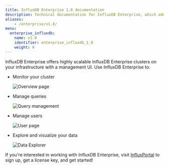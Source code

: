 ```yaml
---
title: InfluxDB Enterprise 1.8 documentation
description: Technical documentation for InfluxDB Enterprise, which adds clustering, high availability, fine-grained authorization, and more to InfluxDB OSS. Documentation includes release notes, what's new, guides, concepts, features, and administration.
aliases:
    - /enterprise/v1.8/
menu:
  enterprise_influxdb:
    name: v1.8
    identifier: enterprise_influxdb_1_8
    weight: 6
---
```


InfluxDB Enterprise offers highly scalable InfluxDB Enterprise clusters on your infrastructure
with a management UI.
Use InfluxDB Enterprise to:

* Monitor your cluster

    ![Overview page](/img/chronograf/1-5-overview-chrono.png)

* Manage queries

    ![Query management](/img/chronograf/1-5-manage-queries-chrono.png)

* Manage users

    ![User page](/img/chronograf/1-6-admin-usermanagement-cluster.png)

* Explore and visualize your data

    ![Data Explorer](/img/chronograf/1-6-data-explorer.png)

If you're interested in working with InfluxDB Enterprise, visit
[InfluxPortal](https://portal.influxdata.com/) to sign up, get a license key,
and get started!
